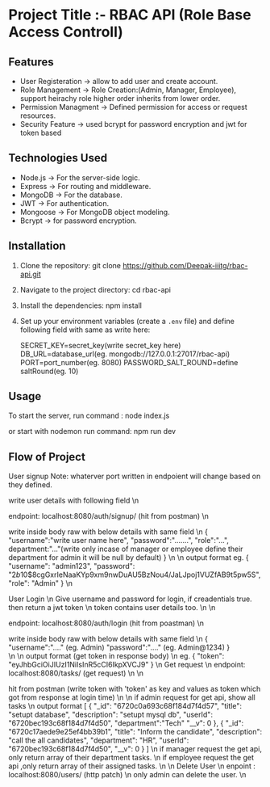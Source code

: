 # Project Title :- RBAC API (Role Base Access Controll)

## Features
- User Registeration -> allow to add user and create account.
- Role Management -> Role Creation:(Admin, Manager, Employee), support heirachy role higher order inherits from lower order.
- Permission Managment -> Defined permission for access or request resources.
- Security Feature -> used bcrypt for password encryption and jwt for token based 

## Technologies Used
- Node.js -> For the server-side logic.
- Express -> For routing and middleware.
- MongoDB -> For the database.
- JWT -> For authentication.
- Mongoose -> For MongoDB object modeling.
- Bcrypt -> for password encryption.

## Installation

1. Clone the repository:
    git clone https://github.com/Deepak-iiitg/rbac-api.git
    
2. Navigate to the project directory:
    cd rbac-api

3. Install the dependencies:
    npm install

4. Set up your environment variables (create a `.env` file) and define following field with same as write here:

    SECRET_KEY=secret_key(write secret_key here)
    DB_URL=database_url(eg. mongodb://127.0.0.1:27017/rbac-api)
    PORT=port_number(eg. 8080)
    PASSWORD_SALT_ROUND=define saltRound(eg. 10)

## Usage
To start the server, run command : 
   node index.js

   or start with nodemon run command: 
   npm run dev

## Flow of Project
User signup
   Note: whaterver port written in endpoient will change based on they defined. 

   write user details with following field \n

   endpoint: localhost:8080/auth/signup/ (hit from postman) \n

   write inside body raw with below details with same field \n
   {
    "username":"write user name here",
    "password":".......",
    "role":"...",
    department:"..."(write only incase of manager or employee define their department for admin it will be null by default) 
   } \n
   \n
   output format
   eg.
   {
    "username": "admin123",
    "password": "$2b$10$8cgGxrIeNaaKYp9xm9nwDuAU5BzNou4/JaLJpoj1VUZfAB9t5pw5S",
    "role": "Admin"
  }
  \n

User Login \n
   Give username and password for login, if creadentials true. then return a jwt token \n
   token contains user details too. \n
   \n

   endpoint: localhost:8080/auth/login (hit from poastman) \n
   
   write inside body raw with below details with same field \n
   {
    "username":"...." (eg. Admin)
    "password":"...." (eg. Admin@1234)
   }   
   \n
   \n
   output format (get token in response body) \n
   eg. {
        "token": "eyJhbGciOiJIUzI1NiIsInR5cCI6IkpXVCJ9"
       }
  \n
Get request  \n
   endpoint: localhost:8080/tasks/ (get request) \n
   \n
   
   hit from postman (write token with 'token' as key and values as token which got from response at login time) \n
   \n
   if admin request for get api, show all tasks \n
   output format
   [
    {
        "_id": "6720c0a693c68f184d7f4d57",
        "title": "setupt database",
        "description": "setupt mysql db",
        "userId": "6720bec193c68f184d7f4d50",
        "department":"Tech"
        "__v": 0
    },
    {
        "_id": "6720c17aede9e25ef4bb39b1",
        "title": "Inform the candidate",
        "description": "call the all candidates",
        "department": "HR",
        "userId": "6720bec193c68f184d7f4d50",
        "__v": 0
    }
  ]
  \n
  if manager request the get api, only return array of their department tasks. \n
  if employee request the get api ,only return array of their assigned tasks. \n
  \n
Delete User \n
   enpoint : localhost:8080/users/  (http patch) \n
   only admin can delete the user. \n
